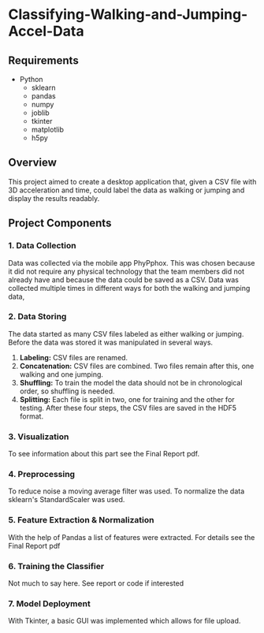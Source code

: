 # Classifying-Walking-and-Jumping-Accel-Data

## Requirements
- Python
  - sklearn
  - pandas
  - numpy
  - joblib
  - tkinter
  - matplotlib
  - h5py

## Overview
This project aimed to create a desktop application that, given a CSV  file with 3D acceleration and time, could label the data as walking or jumping and display the results readably.

## Project Components

### 1. Data Collection
Data was collected via the mobile app PhyPphox. This was chosen because it did not require any physical technology that the team members did not already have and because the data could be saved as a CSV. Data was collected multiple times in different ways for both the walking and jumping data,

### 2. Data Storing
The data started as many CSV files labeled as either walking or jumping. Before the data was stored it was manipulated in several ways.
1. **Labeling:** CSV files are renamed.
2. **Concatenation:** CSV files are combined. Two files remain after this, one walking and one jumping.
3. **Shuffling:** To train the model the data should not be in chronological order, so shuffling is needed.
4. **Splitting:** Each file is split in two, one for training and the other for testing.
After these four steps, the CSV files are saved in the HDF5 format.

### 3. Visualization
To see information about this part see the Final Report pdf. 

### 4. Preprocessing
To reduce noise a moving average filter was used. To normalize the data sklearn's StandardScaler was used. 

### 5. Feature Extraction & Normalization
With the help of Pandas a list of features were extracted. For details see the Final Report pdf

### 6. Training the Classifier
Not much to say here. See report or code if interested

### 7. Model Deployment
With Tkinter, a basic GUI was implemented which allows for file upload.
